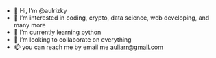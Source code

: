 - 👋 Hi, I’m @aulrizky
- 👀 I’m interested in coding, crypto, data science, web developing, and many more 
- 🌱 I’m currently learning python
- 💞️ I’m looking to collaborate on everything
- 📫 you can reach me by email me auliarr@gmail.com

<!---
aulrizky/aulrizky is a ✨ special ✨ repository because its `README.md` (this file) appears on your GitHub profile.
You can click the Preview link to take a look at your changes.
--->

